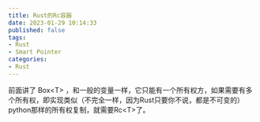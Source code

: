 ```yaml
---
title: Rust的Rc容器
date: 2023-01-29 10:14:33
published: false
tags:
- Rust
- Smart Pointer
categories:
- Rust
---
```


前面讲了 Box\<T\> ，和一般的变量一样，它只能有一个所有权方，如果需要有多个所有权，即实现类似（不完全一样，因为Rust只要你不说，都是不可变的）python那样的所有权复制，就需要Rc\<T\>了。

<!--more-->


